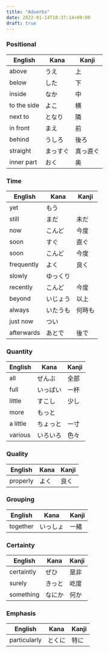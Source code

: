 ```yaml
---
title: "Adverbs"
date: 2022-01-14T18:37:14+09:00
draft: true
---
```

### Positional
| English     | Kana     | Kanji    |
|-------------|----------|----------|
| above       | うえ     | 上       |
| below       | した     | 下       |
| inside      | なか     | 中       |
| to the side | よこ     | 横       |
| next to     | となり   | 隣       |
| in front    | まえ     | 前       |
| behind      | うしろ   | 後ろ     |
| straight    | まっすぐ | 真っ直ぐ |
| inner part  | おく     | 奥       |

### Time
| English    | Kana     | Kanji  |
|------------|----------|--------|
| yet        | もう     |        |
| still      | まだ     | 未だ   |
| now        | こんど   | 今度   |
| soon       | すぐ     | 直ぐ   |
| soon       | こんど   | 今度   |
| frequently | よく     | 良く   |
| slowly     | ゆっくり |        | 
| recently   | こんど   | 今度   | 
| beyond     | いじょう | 以上   |
| always     | いたうも | 何時も |
| just now   | つい     |        |
| afterwards | あとで   | 後で   |

### Quantity
| English  | Kana     | Kanji |
|----------|----------|-------|
| all      | ぜんぶ   | 全部  |
| full     | いっぱい | 一杯  |
| little   | すこし   | 少し  |
| more     | もっと   |       |
| a little | ちょっと | 一寸  |
| various  | いろいろ | 色々  |

### Quality
| English   | Kana | Kanji |
|-----------|------|-------|
| properly  | よく | 良く  |

### Grouping
| English  | Kana     | Kanji |
|----------|----------|-------|
| together | いっしょ | 一緒  |

### Certainty
| English    | Kana   | Kanji |
|------------|--------|-------|
| certaintly | ぜひ   | 是非  |
| surely     | きっと | 屹度  |
| something  | なにか | 何か  |

### Emphasis
| English      | Kana   | Kanji |
|--------------|--------|-------|
| particularly | とくに | 特に  |
